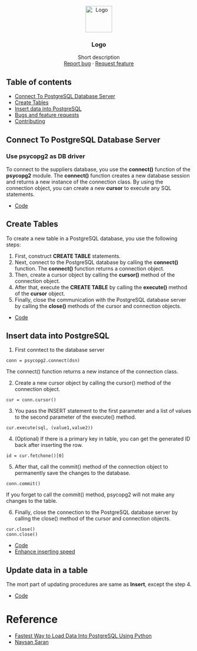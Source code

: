 <p align="center">
  <a href="https://example.com/">
    <img src="https://via.placeholder.com/72" alt="Logo" width=72 height=72>
  </a>

  <h3 align="center">Logo</h3>

  <p align="center">
    Short description
    <br>
    <a href="https://reponame/issues/new?template=bug.md">Report bug</a>
    ·
    <a href="https://reponame/issues/new?template=feature.md&labels=feature">Request feature</a>
  </p>
</p>


## Table of contents

- [Connect To PostgreSQL Database Server](#connect-to-postgresql-database-server)
- [Create Tables](#create-tables)
- [Insert data into PostgreSQL](#insert-data-into-postgresql)
- [Bugs and feature requests](#bugs-and-feature-requests)
- [Contributing](#contributing)

## Connect To PostgreSQL Database Server
### Use psycopg2 as DB driver
To connect to the suppliers database, you use the **connect()** function of the **psycopg2** module.
The **connect()** function creates a new database session and returns a new instance of the connection class.
By using the connection object, you can create a new **cursor** to execute any SQL statements.

- [Code](https://github.com/yuting1214/Postgre_python_pattern/blob/master/code/connect.md)

## Create Tables
To create a new table in a PostgreSQL database, you use the following steps:

1. First, construct **CREATE TABLE** statements.
2. Next, connect to the PostgreSQL database by calling the **connect()** function. The **connect()** function returns a connection object.
3. Then, create a cursor object by calling the **cursor()** method of the connection object.
4. After that, execute the **CREATE TABLE** by calling the **execute()** method of the **cursor** object.
5. Finally, close the communication with the PostgreSQL database server by calling the **close()** methods of the cursor and connection objects.

- [Code](https://github.com/yuting1214/Postgre_python_pattern/blob/master/code/create_table.md)

## Insert data into PostgreSQL
1. First conntect to the database server
```
conn = psycopg2.connect(dsn)
```
The connect() function returns a new instance of the connection class.

2. Create a new cursor object by calling the cursor() method of the connection object.
```
cur = conn.cursor()
```
3. You pass the INSERT statement to the first parameter and a list of values to the second parameter of the execute() method.
```
cur.execute(sql, (value1,value2))
```
4. (Optional) If there is a primary key in table, you can get the generated ID back after inserting the row.
```
id = cur.fetchone()[0]
```
5. After that, call the commit() method of the connection object to permanently save the changes to the database.
```
conn.commit()
```
If you forget to call the commit() method, psycopg2 will not make any changes to the table.

6. Finally, close the connection to the PostgreSQL database server by calling the close() method of the cursor and connection objects.
```
cur.close()
conn.close()
```

- [Code](https://github.com/yuting1214/Postgre_python_pattern/blob/master/code/insert.md)
- [Enhance inserting speed](https://hakibenita.com/fast-load-data-python-postgresql)

## Update data in a table
The mort part of updating procedures are same as **Insert**, except the step 4. 

- [Code](https://github.com/yuting1214/Postgre_python_pattern/blob/master/code/update.md)

# Reference
- [Fastest Way to Load Data Into PostgreSQL Using Python](https://hakibenita.com/fast-load-data-python-postgresql#fetch-the-data)
- [Naysan Saran](https://naysan.ca/2020/05/09/pandas-to-postgresql-using-psycopg2-bulk-insert-performance-benchmark/)

